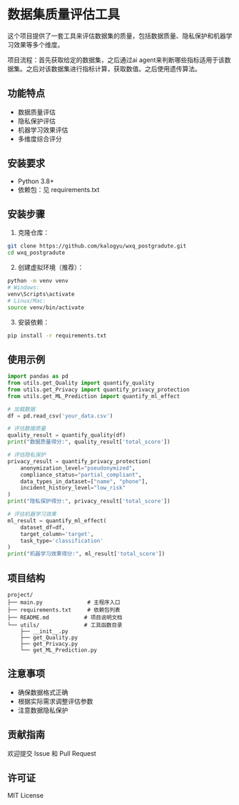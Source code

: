 # 数据集质量评估工具

这个项目提供了一套工具来评估数据集的质量，包括数据质量、隐私保护和机器学习效果等多个维度。

项目流程：首先获取给定的数据集，之后通过ai agent来判断哪些指标适用于该数据集。之后对该数据集进行指标计算，获取数值。之后使用遗传算法。


## 功能特点

- 数据质量评估
- 隐私保护评估
- 机器学习效果评估
- 多维度综合评分

## 安装要求

- Python 3.8+
- 依赖包：见 requirements.txt

## 安装步骤

1. 克隆仓库：
```bash
git clone https://github.com/kalogyu/wxq_postgradute.git
cd wxq_postgradute
```

2. 创建虚拟环境（推荐）：
```bash
python -m venv venv
# Windows:
venv\Scripts\activate
# Linux/Mac:
source venv/bin/activate
```

3. 安装依赖：
```bash
pip install -r requirements.txt
```

## 使用示例

```python
import pandas as pd
from utils.get_Quality import quantify_quality
from utils.get_Privacy import quantify_privacy_protection
from utils.get_ML_Prediction import quantify_ml_effect

# 加载数据
df = pd.read_csv('your_data.csv')

# 评估数据质量
quality_result = quantify_quality(df)
print("数据质量得分:", quality_result['total_score'])

# 评估隐私保护
privacy_result = quantify_privacy_protection(
    anonymization_level="pseudonymized",
    compliance_status="partial_compliant",
    data_types_in_dataset=["name", "phone"],
    incident_history_level="low_risk"
)
print("隐私保护得分:", privacy_result['total_score'])

# 评估机器学习效果
ml_result = quantify_ml_effect(
    dataset_df=df,
    target_column='target',
    task_type='classification'
)
print("机器学习效果得分:", ml_result['total_score'])
```

## 项目结构

```
project/
├── main.py              # 主程序入口
├── requirements.txt     # 依赖包列表
├── README.md           # 项目说明文档
└── utils/              # 工具函数目录
    ├── __init__.py
    ├── get_Quality.py
    ├── get_Privacy.py
    └── get_ML_Prediction.py
```

## 注意事项

- 确保数据格式正确
- 根据实际需求调整评估参数
- 注意数据隐私保护

## 贡献指南

欢迎提交 Issue 和 Pull Request

## 许可证

MIT License 